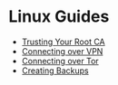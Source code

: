 # Linux Guides

- [Trusting Your Root CA](linux-ca.md)
- [Connecting over VPN](linux-vpn.md)
- [Connecting over Tor](linux-tor.md)
- [Creating Backups](linux-backups.md)
